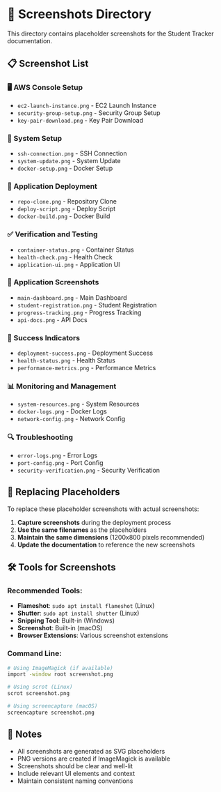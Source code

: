 # 📸 Screenshots Directory

This directory contains placeholder screenshots for the Student Tracker documentation.

## 📋 Screenshot List

### 🖥️ AWS Console Setup
- `ec2-launch-instance.png` - EC2 Launch Instance
- `security-group-setup.png` - Security Group Setup
- `key-pair-download.png` - Key Pair Download

### 🔧 System Setup
- `ssh-connection.png` - SSH Connection
- `system-update.png` - System Update
- `docker-setup.png` - Docker Setup

### 🚀 Application Deployment
- `repo-clone.png` - Repository Clone
- `deploy-script.png` - Deploy Script
- `docker-build.png` - Docker Build

### ✅ Verification and Testing
- `container-status.png` - Container Status
- `health-check.png` - Health Check
- `application-ui.png` - Application UI

### 📱 Application Screenshots
- `main-dashboard.png` - Main Dashboard
- `student-registration.png` - Student Registration
- `progress-tracking.png` - Progress Tracking
- `api-docs.png` - API Docs

### 🎯 Success Indicators
- `deployment-success.png` - Deployment Success
- `health-status.png` - Health Status
- `performance-metrics.png` - Performance Metrics

### 📊 Monitoring and Management
- `system-resources.png` - System Resources
- `docker-logs.png` - Docker Logs
- `network-config.png` - Network Config

### 🔍 Troubleshooting
- `error-logs.png` - Error Logs
- `port-config.png` - Port Config
- `security-verification.png` - Security Verification

## 🔄 Replacing Placeholders

To replace these placeholder screenshots with actual screenshots:

1. **Capture screenshots** during the deployment process
2. **Use the same filenames** as the placeholders
3. **Maintain the same dimensions** (1200x800 pixels recommended)
4. **Update the documentation** to reference the new screenshots

## 🛠️ Tools for Screenshots

### Recommended Tools:
- **Flameshot**: `sudo apt install flameshot` (Linux)
- **Shutter**: `sudo apt install shutter` (Linux)
- **Snipping Tool**: Built-in (Windows)
- **Screenshot**: Built-in (macOS)
- **Browser Extensions**: Various screenshot extensions

### Command Line:
```bash
# Using ImageMagick (if available)
import -window root screenshot.png

# Using scrot (Linux)
scrot screenshot.png

# Using screencapture (macOS)
screencapture screenshot.png
```

## 📝 Notes

- All screenshots are generated as SVG placeholders
- PNG versions are created if ImageMagick is available
- Screenshots should be clear and well-lit
- Include relevant UI elements and context
- Maintain consistent naming conventions
